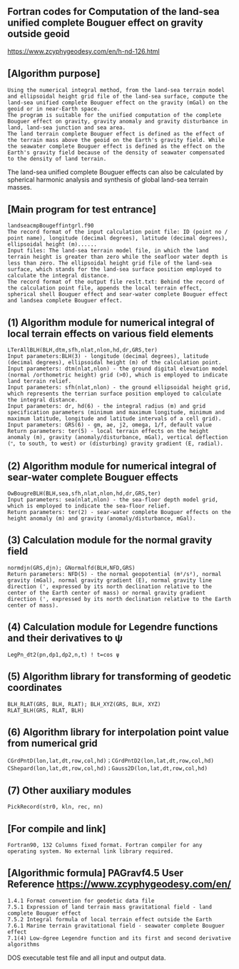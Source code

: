 ## Fortran codes for Computation of the land-sea unified complete Bouguer effect on gravity outside geoid
https://www.zcyphygeodesy.com/en/h-nd-126.html
## [Algorithm purpose]
    Using the numerical integral method, from the land-sea terrain model and ellipsoidal height grid file of the land-sea surface, compute the land-sea unified complete Bouguer effect on the gravity (mGal) on the geoid or in near-Earth space.
    The program is suitable for the unified computation of the complete Bouguer effect on gravity, gravity anomaly and gravity disturbance in land, land-sea junction and sea area.
    The land terrain complete Bouguer effect is defined as the effect of the terrain mass above the geoid on the Earth's gravity field. While the seawater complete Bouguer effect is defined as the effect on the Earth's gravity field because of the density of seawater compensated to the density of land terrain.
The land-sea unified complete Bouguer effects can also be calculated by spherical harmonic analysis and synthesis of global land-sea terrain masses.
## [Main program for test entrance]
    landseacmpBougeffintgrl.f90
    The record format of the input calculation point file: ID (point no / point name), longitude (decimal degrees), latitude (decimal degrees), ellipsoidal height (m)......
    Input files: The land-sea terrain model file, in which the land terrain height is greater than zero while the seafloor water depth is less than zero. The ellipsoidal height grid file of the land-sea surface, which stands for the land-sea surface position employed to calculate the integral distance.
    The record format of the output file reslt.txt: Behind the record of the calculation point file, appends the local terrain effect, spherical shell Bouguer effect and sear-water complete Bouguer effect and landsea complete Bouguer effect.
## (1) Algorithm module for numerical integral of local terrain effects on various field elements
    LTerAllBLH(BLH,dtm,sfh,nlat,nlon,hd,dr,GRS,ter)
    Input parameters:BLH(3) - longitude (decimal degrees), latitude (decimal degrees), ellipsoidal height (m) of the calculation point.
    Input parameters: dtm(nlat,nlon) - the ground digital elevation model (normal /orthometric height) grid (>0), which is employed to indicate land terrain relief.
    Input parameters: sfh(nlat,nlon) - the ground ellipsoidal height grid, which represents the terrian surface position employed to calculate the integral distance.
    Input parameters: dr, hd(6) - the integral radius (m) and grid specification parameters (minimum and maximum longitude, minimum and maximum latitude, longitude and latitude intervals of a cell grid).
    Input parameters: GRS(6) - gm, ae, j2, omega, 1/f, default value
    Return parameters: ter(5) - local terrain effects on the height anomaly (m), gravity (anomaly/disturbance, mGal), vertical deflection (ʺ, to south, to west) or (disturbing) gravity gradient (E, radial).
## (2) Algorithm module for numerical integral of sear-water complete Bouguer effects
    OwBougreBLH(BLH,sea,sfh,nlat,nlon,hd,dr,GRS,ter)
    Input parameters: sea(nlat,nlon) - the sea-floor depth model grid, which is employed to indicate the sea-floor relief.
    Return parameters: ter(2) - sear-water complete Bouguer effects on the height anomaly (m) and gravity (anomaly/disturbance, mGal).
## (3) Calculation module for the normal gravity field
    normdjn(GRS,djn); GNormalfd(BLH,NFD,GRS)
    Return parameters: NFD(5) - the normal geopotential (m²/s²), normal gravity (mGal), normal gravity gradient (E), normal gravity line direction (', expressed by its north declination relative to the center of the Earth center of mass) or normal gravity gradient direction (', expressed by its north declination relative to the Earth center of mass).
## (4) Calculation module for Legendre functions and their derivatives to ψ
    LegPn_dt2(pn,dp1,dp2,n,t) ! t=cos ψ
## (5) Algorithm library for transforming of geodetic coordinates
    BLH_RLAT(GRS, BLH, RLAT); BLH_XYZ(GRS, BLH, XYZ)
    RLAT_BLH(GRS, RLAT, BLH)
## (6) Algorithm library for interpolation point value from numerical grid
    CGrdPntD(lon,lat,dt,row,col,hd)；CGrdPntD2(lon,lat,dt,row,col,hd)
    CShepard(lon,lat,dt,row,col,hd)；Gauss2D(lon,lat,dt,row,col,hd)
## (7) Other auxiliary modules
    PickRecord(str0, kln, rec, nn)
## [For compile and link]
    Fortran90, 132 Columns fixed format. Fortran compiler for any operating system. No external link library required.
## [Algorithmic formula] PAGravf4.5 User Reference https://www.zcyphygeodesy.com/en/
    1.4.1 Format convention for geodetic data file
    7.5.1 Expression of land terrain mass gravitational field - land complete Bouguer effect
    7.5.2 Integral formula of local terrain effect outside the Earth
    7.6.1 Marine terrain gravitational field - seawater complete Bouguer effect
    7.1(4) Low-dgree Legendre function and its first and second derivative algorithms

DOS executable test file and all input and output data.
